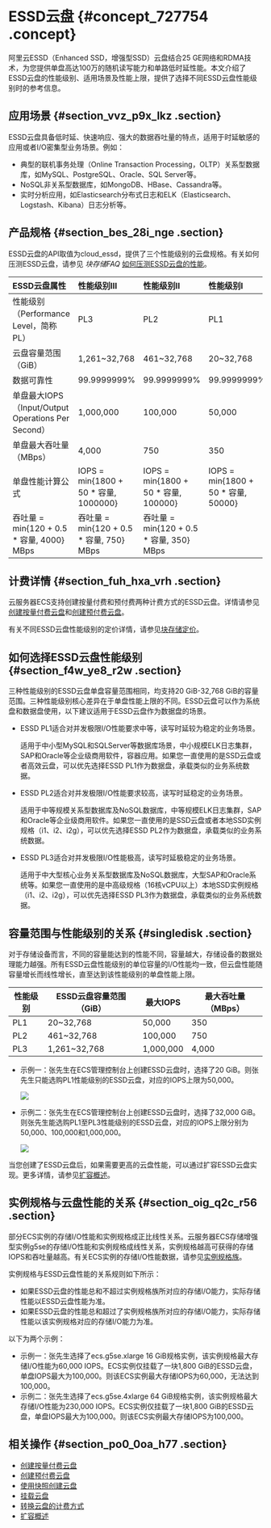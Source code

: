 # ESSD云盘 {#concept_727754 .concept}

阿里云ESSD（Enhanced SSD，增强型SSD）云盘结合25 GE网络和RDMA技术，为您提供单盘高达100万的随机读写能力和单路低时延性能。本文介绍了ESSD云盘的性能级别、适用场景及性能上限，提供了选择不同ESSD云盘性能级别时的参考信息。

## 应用场景 {#section_vvz_p9x_lkz .section}

ESSD云盘具备低时延、快速响应、强大的数据吞吐量的特点，适用于时延敏感的应用或者I/O密集型业务场景。例如：

-   典型的联机事务处理（Online Transaction Processing，OLTP）关系型数据库，如MySQL、PostgreSQL、Oracle、SQL Server等。
-   NoSQL非关系型数据库，如MongoDB、HBase、Cassandra等。
-   实时分析应用，如Elasticsearch分布式日志和ELK（Elasticsearch、Logstash、Kibana）日志分析等。

## 产品规格 {#section_bes_28i_nge .section}

ESSD云盘的API取值为cloud\_essd，提供了三个性能级别的云盘规格。有关如何压测ESSD云盘，请参见 *块存储FAQ* [如何压测ESSD云盘的性能](cn.zh-CN/块存储/块存储FAQ.md#ESSDperfor)。

|ESSD云盘属性|性能级别III|性能级别II|性能级别I|
|:-------|:------|:-----|:----|
|性能级别（Performance Level，简称PL）|PL3|PL2|PL1|
|云盘容量范围（GiB）|1,261~32,768|461~32,768|20~32,768|
|数据可靠性|99.9999999%|99.9999999%|99.9999999%|
|单盘最大IOPS（Input/Output Operations Per Second）|1,000,000|100,000|50,000|
|单盘最大吞吐量（MBps）|4,000|750|350|
|单盘性能计算公式|IOPS = min\{1800 + 50 \* 容量, 1000000\}|IOPS = min\{1800 + 50 \* 容量, 100000\}|IOPS = min\{1800 + 50 \* 容量, 50000\}|
|吞吐量 = min\{120 + 0.5 \* 容量, 4000\} MBps|吞吐量 = min\{120 + 0.5 \* 容量, 750\} MBps|吞吐量 = min\{120 + 0.5 \* 容量, 350\} MBps|

## 计费详情 {#section_fuh_hxa_vrh .section}

云服务器ECS支持创建按量付费和预付费两种计费方式的ESSD云盘。详情请参见[创建按量付费云盘](cn.zh-CN/块存储/云盘/创建云盘/创建按量付费云盘.md#)和[创建预付费云盘](cn.zh-CN/块存储/云盘/创建云盘/创建预付费云盘.md#)。

有关不同ESSD云盘性能级别的定价详情，请参见[块存储定价](https://www.aliyun.com/price/product#/disk/detail)。

## 如何选择ESSD云盘性能级别 {#section_f4w_ye8_r2w .section}

三种性能级别的ESSD云盘单盘容量范围相同，均支持20 GiB-32,768 GiB的容量范围。三种性能级别核心差异在于单盘性能上限的不同。ESSD云盘可以作为系统盘和数据盘使用，以下建议适用于ESSD云盘作为数据盘的场景。

-   ESSD PL1适合对并发极限I/O性能要求中等，读写时延较为稳定的业务场景。

    适用于中小型MySQL和SQLServer等数据库场景，中小规模ELK日志集群，SAP和Oracle等企业级商用软件，容器应用。如果您一直使用的是SSD云盘或者高效云盘，可以优先选择ESSD PL1作为数据盘，承载类似的业务系统数据。

-   ESSD PL2适合对并发极限I/O性能要求较高，读写时延稳定的业务场景。

    适用于中等规模关系型数据库及NoSQL数据库，中等规模ELK日志集群，SAP和Oracle等企业级商用软件。如果您一直使用的是SSD云盘或者本地SSD实例规格（i1、i2、i2g），可以优先选择ESSD PL2作为数据盘，承载类似的业务系统数据。

-   ESSD PL3适合对并发极限I/O性能极高，读写时延极稳定的业务场景。

    适用于中大型核心业务关系型数据库及NoSQL数据库，大型SAP和Oracle系统等。如果您一直使用的是中高级规格（16核vCPU以上）本地SSD实例规格（i1、i2、i2g），可以优先选择ESSD PL3作为数据盘，承载类似的业务系统数据。


## 容量范围与性能级别的关系 {#singledisk .section}

对于存储设备而言，不同的容量能达到的性能不同，容量越大，存储设备的数据处理能力越强。所有ESSD云盘性能级别的单位容量的I/O性能均一致，但云盘性能随容量增长而线性增长，直至达到该性能级别的单盘性能上限。

|性能级别|ESSD云盘容量范围（GiB）|最大IOPS|最大吞吐量（MBps）|
|----|---------------|------|-----------|
|PL1|20~32,768|50,000|350|
|PL2|461~32,768|100,000|750|
|PL3|1,261~32,768|1,000,000|4,000|

-   示例一：张先生在ECS管理控制台上创建ESSD云盘时，选择了20 GiB。则张先生只能选购PL1性能级别的ESSD云盘，对应的IOPS上限为50,000。

    ![](http://static-aliyun-doc.oss-cn-hangzhou.aliyuncs.com/assets/img/583241/156196366249959_zh-CN.png)

-   示例二：张先生在ECS管理控制台上创建ESSD云盘时，选择了32,000 GiB。则张先生能选购PL1至PL3性能级别的ESSD云盘，对应的IOPS上限分别为50,000、100,000和1,000,000。

    ![](http://static-aliyun-doc.oss-cn-hangzhou.aliyuncs.com/assets/img/583241/156196366249960_zh-CN.png)


当您创建了ESSD云盘后，如果需要更高的云盘性能，可以通过扩容ESSD云盘实现。更多详情，请参见[扩容概述](cn.zh-CN/块存储/云盘/扩容云盘/扩容概述.md#)。

## 实例规格与云盘性能的关系 {#section_oig_q2c_r56 .section}

部分ECS实例的存储I/O性能和实例规格成正比线性关系。云服务器ECS存储增强型实例g5se的存储I/O性能和实例规格成线性关系，实例规格越高可获得的存储IOPS和吞吐量越高。有关ECS实例的存储I/O性能数据，请参见[实例规格族](../../../../cn.zh-CN/实例/实例规格族.md#)。

实例规格与ESSD云盘性能的关系规则如下所示：

-   如果ESSD云盘的性能总和不超过实例规格族所对应的存储I/O能力，实际存储性能以ESSD云盘性能为准。
-   如果ESSD云盘的性能总和超过了实例规格族所对应的存储I/O能力，实际存储性能以该实例规格对应的存储I/O能力为准。

以下为两个示例：

-   示例一：张先生选择了ecs.g5se.xlarge 16 GiB规格实例，该实例规格最大存储I/O性能为60,000 IOPS。ECS实例仅挂载了一块1,800 GiB的ESSD云盘，单盘IOPS最大为100,000。则该ECS实例最大存储IOPS为60,000，无法达到100,000。
-   示例二：张先生选择了ecs.g5se.4xlarge 64 GiB规格实例，该实例规格最大存储I/O性能为230,000 IOPS。ECS实例仅挂载了一块1,800 GiB的ESSD云盘，单盘IOPS最大为100,000。则该ECS实例最大存储IOPS为100,000。

## 相关操作 {#section_po0_0oa_h77 .section}

-   [创建按量付费云盘](cn.zh-CN/块存储/云盘/创建云盘/创建按量付费云盘.md#)
-   [创建预付费云盘](cn.zh-CN/块存储/云盘/创建云盘/创建预付费云盘.md#)
-   [使用快照创建云盘](cn.zh-CN/块存储/云盘/创建云盘/使用快照创建云盘.md#)
-   [挂载云盘](cn.zh-CN/块存储/云盘/挂载云盘.md#)
-   [转换云盘的计费方式](cn.zh-CN/块存储/云盘/转换云盘的计费方式.md#)
-   [扩容概述](cn.zh-CN/块存储/云盘/扩容云盘/扩容概述.md#)

